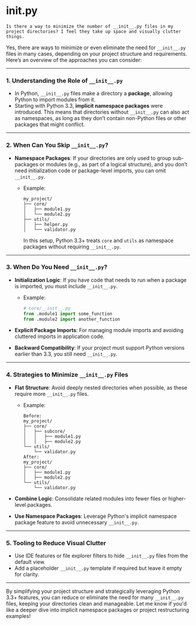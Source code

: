 # __init__.py
```text
Is there a way to minimize the number of __init__.py files in my project directories? I feel they take up space and visually clutter things.
```

Yes, there are ways to minimize or even eliminate the need for `__init__.py` files in many cases, depending on your project structure and requirements. Here’s an overview of the approaches you can consider:

---

### 1. **Understanding the Role of `__init__.py`**

- In Python, `__init__.py` files make a directory a **package**, allowing Python to import modules from it.
- Starting with Python 3.3, **implicit namespace packages** were introduced. This means that directories without `__init__.py` can also act as namespaces, as long as they don’t contain non-Python files or other packages that might conflict.

---

### 2. **When Can You Skip `__init__.py`?**

- **Namespace Packages**: If your directories are only used to group sub-packages or modules (e.g., as part of a logical structure), and you don’t need initialization code or package-level imports, you can omit `__init__.py`.
    - Example:
        
        ```
        my_project/
        ├── core/
        │   ├── module1.py
        │   └── module2.py
        ├── utils/
        │   ├── helper.py
        │   └── validator.py
        ```
        
        In this setup, Python 3.3+ treats `core` and `utils` as namespace packages without requiring `__init__.py`.

---

### 3. **When Do You Need `__init__.py`?**

- **Initialization Logic**: If you have code that needs to run when a package is imported, you must include `__init__.py`.
    - Example:
        
        ```python
        # core/__init__.py
        from .module1 import some_function
        from .module2 import another_function
        ```
        
- **Explicit Package Imports**: For managing module imports and avoiding cluttered imports in application code.
- **Backward Compatibility**: If your project must support Python versions earlier than 3.3, you still need `__init__.py`.

---

### 4. **Strategies to Minimize `__init__.py` Files**

- **Flat Structure**: Avoid deeply nested directories when possible, as these require more `__init__.py` files.
    - Example:
        
        ```
        Before:
        my_project/
        ├── core/
        │   ├── subcore/
        │   │   ├── module1.py
        │   │   ├── module2.py
        └── utils/
            └── validator.py
        After:
        my_project/
        ├── core/
        │   ├── module1.py
        │   ├── module2.py
        └── utils/
            └── validator.py
        ```
        
- **Combine Logic**: Consolidate related modules into fewer files or higher-level packages.
- **Use Namespace Packages**: Leverage Python's implicit namespace package feature to avoid unnecessary `__init__.py`.

---

### 5. **Tooling to Reduce Visual Clutter**

- Use IDE features or file explorer filters to hide `__init__.py` files from the default view.
- Add a placeholder `__init__.py` template if required but leave it empty for clarity.

---

By simplifying your project structure and strategically leveraging Python 3.3+ features, you can reduce or eliminate the need for many `__init__.py` files, keeping your directories clean and manageable. Let me know if you'd like a deeper dive into implicit namespace packages or project restructuring examples!